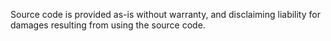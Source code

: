 Source code is provided as-is without warranty, and disclaiming liability for damages resulting from using the source code.
